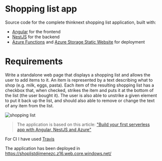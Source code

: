 #  Shopping list app

Source code for the complete thinknext shopping list application, built with:

- [Angular](https://angular.io) for the frontend
- [NestJS](https://nestjs.com) for the backend
- [Azure Functions](https://azure.microsoft.com/services/functions/?WT.mc_id=catfacts-github-yolasors) and [Azure Storage Static Website](https://docs.microsoft.com/azure/storage/blobs/storage-blob-static-website?WT.mc_id=catfacts-github-yolasors) for deployment

# Requirements

Write a standalone web page that displays a shopping list and allows the user to add items to it. An item is represented by a text describing what to shop (e.g. milk, eggs, pasta). Each item of the resulting shopping list has a checkbox that, when checked, strikes the item and puts it at the bottom of the list (the user bought it). The user is also able to unstrike a given element to put it back up the list, and should also able to remove or change the text of any item from the list.

![shopping list](https://user-images.githubusercontent.com/3044034/76162635-ce49d300-613f-11ea-8f7b-32719f8067da.png)


> The application is based on this article:
["Build your first serverless app with Angular, NestJS and Azure"](https://dev.to/azure/build-your-first-serverless-app-with-angular-nestjs-and-azure-108h)

For CI I have used [Travis](https://travis-ci.org/djimenezc/next-think-shop/builds) 

The application has been deployed in https://shoplistdjimenezc.z16.web.core.windows.net/

